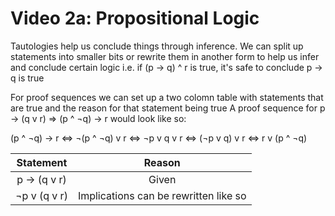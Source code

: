 # Video 2a: Propositional Logic

Tautologies help us conclude things through inference. We can split up statements into smaller bits or rewrite them in another
form to help us infer and conclude certain logic i.e. if (p -> q) ^ r is true, it's safe to conclude p -> q is true

For proof sequences we can set up a two colomn table with statements that are true and the reason for that statement being true
A proof sequence for p -> (q v r) => (p ^ ¬q) -> r would look like so:

(p ^ ¬q) -> r <=> ¬(p ^ ¬q) v r <=> ¬p v q v r <=> (¬p v q) v r <=> r v (p ^ ¬q)  

|Statement|Reason|
|:-------:|:----:|
|p -> (q v r)|Given|
|¬p v (q v r)|Implications can be rewritten like so|

